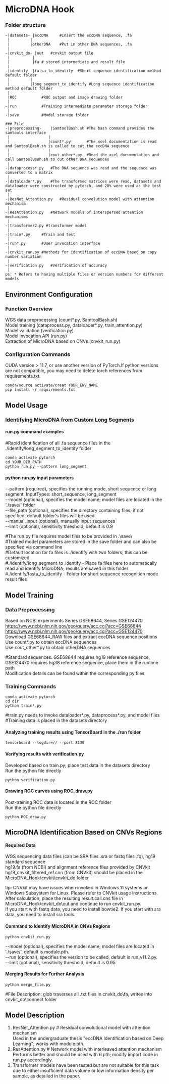 # MicroDNA Hook

### Folder structure

``` 
-|datasets- |eccDNA	    #Insert the eccDNA sequence, .fa
 |		   |
 | 		   |otherDNA	#Put in other DNA sequences, .fa
 |
-|cnvkit_do- |out	#cnvkit output file
 |		    |
 | 		    |fa	# stored intermediate and result file 
 |
-|identify- |fatsa_to_identify	#Short sequence identification method default folder
 |		   |
 | 		   |long_segment_to_identify #Long sequence identification method default folder
 |
 |ROC			#ROC output and image drawing folder
 |
-|run			#Training intermediate parameter storage folder
 |
-|save		    #Model storage folder

### File
-|preprocessing-	|SamtoolBash.sh	#The bash command provides the samtools interface
 |			       |
 |			       |count*.py		#The xcel documentation is read and SamtoolBash.sh is called to cut the eccDNA sequence
 |			       |
 |			       |cout_other*.py	#Read the xcel documentation and call SamtoolBash.sh to cut other DNA sequences
 |
-|dataprocess*.py	#The DNA sequence was read and the sequence was converted to a matrix
 |
-|dataloader*.py	#The transformed matrices were read, datasets and dataloader were constructed by pytorch, and 20% were used as the test set
 |
-|ResNet_Attention.py	#Residual convolution model with attention mechanism
 |
-|ResAttention.py	#Network models of interspersed attention mechanisms
 |
-|transformer2.py #transformer model
 |
-|train*.py		#Train and test
 |
-|run*.py		#User invocation interface
 |
-|cnvkit_run.py	#Methods for identification of eccDNA based on copy number variation
 |
-|verification.py	#Verification of accuracy
 |
ps: * Refers to having multiple files or version numbers for different models
```
## Environment Configuration
### Function Overview
WGS data preprocessing (count*.py, SamtoolBash.sh)<br /> Model training (dataprocess.py, dataloader*.py, train_attention.py)<br /> Model validation (verification.py)<br /> Model invocation API (run.py)<br /> Extraction of MicroDNA based on CNVs (cnvkit_run.py)
### Configuration Commands
CUDA version > 11.7, or use another version of PyTorch.If python versions are not compatible, you may need to delete torch references from requirements.txt.<br />
``` 
conda/source activate/creat YOUR_ENV_NAME
pip install -r requirements.txt
``` 
## Model Usage
### Identifying MicroDNA from Custom Long Segments
#### run.py command examples
#Rapid identification of all .fa sequence files in the ./identify/long_segment_to_identify folder<br />
``` 
conda activate pytorch
cd YOUR_DIR_PATH
python run.py --pattern long_segment 
``` 
#### python run.py input parameters<br />
--pattern (required), specifies the running mode, short sequence or long segment, InputTypes: short_sequence, long_segment<br /> --model (optional), specifies the model name; model files are located in the './save/' folder<br /> --file_path (optional), specifies the directory containing files; if not specified, default folder's files will be used<br /> --manual_input (optional), manually input sequences<br /> --limit (optional), sensitivity threshold, default is 0.9<br />

#The run.py file requires model files to be provided in .\save\ <br />
#Trained model parameters are stored in the save folder and can also be specified via command line<br />
#Default location for fa files is ./identify with two folders; this can be customized<br />
#./identify/long_segment_to_identify - Place fa files here to automatically read and identify MicroDNA; results are saved in this folder<br />
#./identify/fasta_to_identify - Folder for short sequence recognition mode result files<br />

## Model Training
### Data Preprocessing
Based on NCBI experiments Series GSE68644, Series GSE124470<br /> https://www.ncbi.nlm.nih.gov/geo/query/acc.cgi?acc=GSE68644<br /> https://www.ncbi.nlm.nih.gov/geo/query/acc.cgi?acc=GSE124470<br /> Download GSE68644_RAW files and extract eccDNA sequence positions<br /> Use count*.py to obtain eccDNA sequences<br /> Use cout_other*.py to obtain otherDNA sequences<br />

#Standard sequences: GSE68644 requires hg19 reference sequence, GSE124470 requires hg38 reference sequence, place them in the runtime path<br />
Modification details can be found within the corresponding py files<br />

### Training Commands
``` 
conda activate pytorch
cd dir
python train*.py
``` 
#train.py needs to invoke dataloader*.py, dataprocess*.py, and model files<br />
#Training data is placed in the datasets directory<br />

#### Analyzing training results using TensorBoard in the ./run folder
``` 
tensorboard --logdir=// --port 8130
``` 

#### Verifying results with verification.py
Developed based on train.py; place test data in the datasets directory<br /> Run the python file directly<br />
``` 
python verification.py
``` 
#### Drawing ROC curves using ROC_draw.py
Post-training ROC data is located in the ROC folder<br /> Run the python file directly<br />
``` 
python ROC_draw.py
``` 
## MicroDNA Identification Based on CNVs Regions
#### Required Data
WGS sequencing data files (can be SRA files .sra or fastq files .fq), hg19 standard sequence<br /> hg19.fa (from NCBI) and alignment reference files provided by CNVkit<br /> hg19_cnvkit_filtered_ref.cnn (from CNVkit) should be placed in the MicroDNA_Hook\cnvkit\cnvkit_do folder<br />

tip: CNVkit may have issues when invoked in Windows 11 systems or Windows Subsystem for Linux. Please refer to CNVkit usage instructions. After calculation, place the resulting result.call.cns file in MicroDNA_Hook\cnvkit_do\out and continue to run cnvkit_run.py.<br />
If you start with fastq data, you need to install bowtie2. If you start with sra data, you need to install sra tools.<br />
#### Command to Identify MicroDNA in CNVs Regions
``` 
python cnvkit_run.py
``` 
--model (optional), specifies the model name; model files are located in './save/', default is module.pth.<br /> --run (optional), specifies the version to be called, default is run_v11.2.py.<br /> --limit (optional), sensitivity threshold, default is 0.95<br />

#### Merging Results for Further Analysis
``` 
python merge_file.py
``` 
#File Description: glob traverses all .txt files in cnvkit_do\fa, writes into cnvkit_do\connect folder<br />

## Model Description
1. ResNet_Attention.py # Residual convolutional model with attention mechanism<br /> Used in the undergraduate thesis "eccDNA Identification based on Deep Learning"; works with module.pth.<br />
2. ResAttention.py # Network model with interleaved attention mechanism<br /> Performs better and should be used with 6.pth; modify import code in run.py accordingly.<br />
3. Transformer models have been tested but are not suitable for this task due to either insufficient data volume or low information density per sample, as detailed in the paper.<br />
